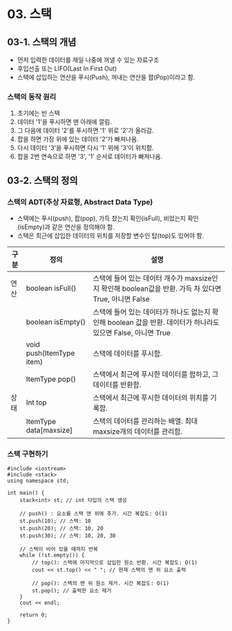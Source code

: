 # 03. 스택

## 03-1. 스택의 개념
- 먼저 입력한 데이터를 제일 나중에 꺼낼 수 있는 자료구조
- 후입선출 또는 LIFO(Last In First Out)
- 스택에 삽입하는 연산을 푸시(Push), 꺼내는 연산을 팝(Pop)이라고 함.

### 스택의 동작 원리
1. 초기에는 빈 스택
2. 데이터 '1'을 푸시하면 맨 아래에 깔림.
3. 그 다음에 데이터 '2'를 푸시하면 '1' 위로 '2'가 올라감.
4. 팝을 하면 가장 위에 있는 데이터 '2'가 빠져나옴.
5. 다시 데이터 '3'을 푸시하면 다시 '1' 위에 '3'이 위치함.
6. 팝을 2번 연속으로 하면 '3', '1' 순서로 데이터가 빠져나옴.

## 03-2. 스택의 정의

### 스택의 ADT(추상 자료형, Abstract Data Type)
- 스택에는 푸시(push), 팝(pop), 가득 찼는지 확인(isFull), 비었는지 확인(isEmpty)과 같은 연산을 정의해야 함.
- 스택은 최근에 삽입한 데이터의 위치를 저장할 변수인 탑(top)도 있어야 함.

| 구분 | 정의              | 설명                                                                                                  |
|------|-------------------|-------------------------------------------------------------------------------------------------------|
| 연산 | boolean isFull()  | 스택에 들어 있는 데이터 개수가 maxsize인지 확인해 boolean값을 반환. 가득 차 있다면 True, 아니면 False |
|      | boolean isEmpty() | 스택에 들어 있는 데이터가 하나도 없는지 확인해 boolean 값을 반환. 데이터가 하나라도 있으면 False, 아니면 True |
|      | void push(ItemType item) | 스택에 데이터를 푸시함. |
|      | ItemType pop()    | 스택에서 최근에 푸시한 데이터를 팝하고, 그 데이터를 반환함. |
| 상태 | Int top           | 스택에서 최근에 푸시한 데이터의 위치를 기록함.
|      | ItemType data[maxsize] | 스택의 데이터를 관리하는 배열. 최대 maxsize개의 데이터를 관리함. |

### 스택 구현하기
```
#include <iostream>
#include <stack>
using namespace std;

int main() {
    stack<int> st; // int 타입의 스택 생성

    // push() : 요소를 스택 맨 위에 추가. 시간 복잡도: O(1)
    st.push(10); // 스택: 10
    st.push(20); // 스택: 10, 20
    st.push(30); // 스택: 10, 20, 30

    // 스택이 비어 있을 때까지 반복
    while (!st.empty()) {
        // top(): 스택에 마지막으로 삽입한 원소 반환. 시간 복잡도: O(1)
        cout << st.top() << " "; // 현재 스택의 맨 위 요소 출력

        // pop(): 스택의 맨 위 원소 제거. 시간 복잡도: O(1)
        st.pop(); // 출력한 요소 제거
    }
    cout << endl;

    return 0;
}
```

